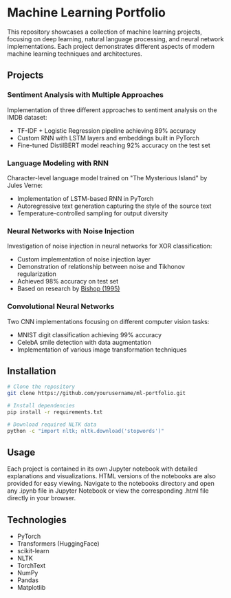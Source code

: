 # Machine Learning Portfolio

This repository showcases a collection of machine learning projects, focusing on deep learning, natural language processing, and neural network implementations. Each project demonstrates different aspects of modern machine learning techniques and architectures.

## Projects

### Sentiment Analysis with Multiple Approaches
Implementation of three different approaches to sentiment analysis on the IMDB dataset:
- TF-IDF + Logistic Regression pipeline achieving 89% accuracy
- Custom RNN with LSTM layers and embeddings built in PyTorch
- Fine-tuned DistilBERT model reaching 92% accuracy on the test set

### Language Modeling with RNN
Character-level language model trained on "The Mysterious Island" by Jules Verne:
- Implementation of LSTM-based RNN in PyTorch
- Autoregressive text generation capturing the style of the source text
- Temperature-controlled sampling for output diversity

### Neural Networks with Noise Injection
Investigation of noise injection in neural networks for XOR classification:
- Custom implementation of noise injection layer
- Demonstration of relationship between noise and Tikhonov regularization
- Achieved 98% accuracy on test set
- Based on research by [Bishop (1995)](https://www.microsoft.com/en-us/research/wp-content/uploads/2016/02/bishop-tikhonov-nc-95.pdf)

### Convolutional Neural Networks
Two CNN implementations focusing on different computer vision tasks:
- MNIST digit classification achieving 99% accuracy
- CelebA smile detection with data augmentation
- Implementation of various image transformation techniques

## Installation

```bash
# Clone the repository
git clone https://github.com/yourusername/ml-portfolio.git

# Install dependencies
pip install -r requirements.txt

# Download required NLTK data
python -c "import nltk; nltk.download('stopwords')"
```

## Usage

Each project is contained in its own Jupyter notebook with detailed explanations and visualizations. HTML versions of the notebooks are also provided for easy viewing.
Navigate to the notebooks directory and open any .ipynb file in Jupyter Notebook or view the corresponding .html file directly in your browser.

## Technologies

- PyTorch
- Transformers (HuggingFace)
- scikit-learn
- NLTK
- TorchText
- NumPy
- Pandas
- Matplotlib
